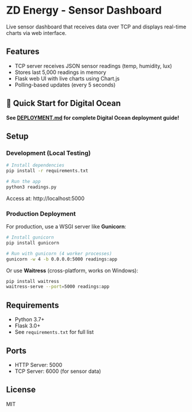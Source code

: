 # ZD Energy - Sensor Dashboard

Live sensor dashboard that receives data over TCP and displays real-time charts via web interface.

## Features

- TCP server receives JSON sensor readings (temp, humidity, lux)
- Stores last 5,000 readings in memory
- Flask web UI with live charts using Chart.js
- Polling-based updates (every 5 seconds)

## 🚀 Quick Start for Digital Ocean

**See [DEPLOYMENT.md](DEPLOYMENT.md) for complete Digital Ocean deployment guide!**

## Setup

### Development (Local Testing)

```bash
# Install dependencies
pip install -r requirements.txt

# Run the app
python3 readings.py
```

Access at: http://localhost:5000

### Production Deployment

For production, use a WSGI server like **Gunicorn**:

```bash
# Install gunicorn
pip install gunicorn

# Run with gunicorn (4 worker processes)
gunicorn -w 4 -b 0.0.0.0:5000 readings:app
```

Or use **Waitress** (cross-platform, works on Windows):

```bash
pip install waitress
waitress-serve --port=5000 readings:app
```

## Requirements

- Python 3.7+
- Flask 3.0+
- See `requirements.txt` for full list

## Ports

- HTTP Server: 5000
- TCP Server: 6000 (for sensor data)

## License

MIT
